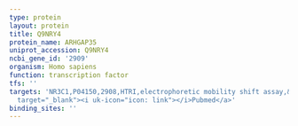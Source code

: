```yaml
---
type: protein
layout: protein
title: Q9NRY4
protein_name: ARHGAP35
uniprot_accession: Q9NRY4
ncbi_gene_id: '2909'
organism: Homo sapiens
function: transcription factor
tfs: ''
targets: 'NR3C1,P04150,2908,HTRI,electrophoretic mobility shift assay,&ensp;<a href="https://www.ncbi.nlm.nih.gov/pubmed/?term=2026589%5Buid%5D"
  target="_blank"><i uk-icon="icon: link"></i>Pubmed</a>'
binding_sites: ''
---
```

